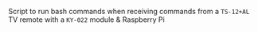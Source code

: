 Script to run bash commands when receiving commands from a `TS-12+AL` TV remote with a `KY-022` module & Raspberry Pi
